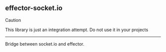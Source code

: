## effector-socket.io

> [!CAUTION]
> This library is just an integration attempt.
> Do not use it in your projects

---

Bridge between socket.io and effector.

